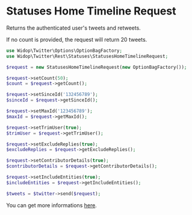 # Statuses Home Timeline Request

Returns the authenticated user's tweets and retweets.

If no count is provided, the request will return 20 tweets.

``` php
use Widop\Twitter\Options\OptionBagFactory;
use Widop\Twitter\Rest\Statuses\StatusesHomeTimelineRequest;

$request = new StatusesHomeTimelineRequest(new OptionBagFactory());

$request->setCount(50);
$count = $request->getCount();

$request->setSinceId('132456789');
$sinceId = $request->getSinceId();

$request->setMaxId('123456789');
$maxId = $request->getMaxId();

$request->setTrimUser(true);
$trimUser = $request->getTrimUser();

$request->setExcludeReplies(true);
$excludeReplies = $request->getExcludeReplies();

$request->setContributorDetails(true);
$contributorDetails = $request->getContributorDetails();

$request->setIncludeEntities(true);
$includeEntities = $request->getIncludeEntities();

$tweets = $twitter->send($request);
```

You can get more informations [here](https://dev.twitter.com/docs/api/1.1/get/statuses/home_timeline).
